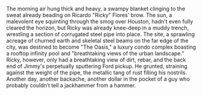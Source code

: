 The morning air hung thick and heavy, a swampy blanket clinging to the sweat already beading on Ricardo "Ricky" Flores' brow. The sun, a malevolent eye squinting through the smog over Houston, hadn't even fully cleared the horizon, but Ricky was already knee-deep in a muddy trench, wrestling a section of corrugated steel pipe into place. The site, a sprawling acreage of churned earth and skeletal steel beams on the far edge of the city, was destined to become "The Oasis," a luxury condo complex boasting a rooftop infinity pool and "breathtaking views of the urban landscape." Ricky, however, only had a breathtaking view of dirt, rebar, and the back end of Jimmy's perpetually sputtering Ford pickup. He grunted, straining against the weight of the pipe, the metallic tang of rust filling his nostrils. Another day, another backache, another dollar in the pocket of a guy who probably couldn’t tell a jackhammer from a hammer.
